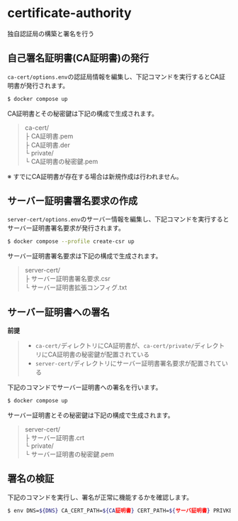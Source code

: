 # certificate-authority
独自認証局の構築と署名を行う

## 自己署名証明書(CA証明書)の発行

`ca-cert/options.env`の認証局情報を編集し、下記コマンドを実行するとCA証明書が発行されます。
```bash
$ docker compose up
```

CA証明書とその秘密鍵は下記の構成で生成されます。
> ca-cert/<br>
>  ├ CA証明書.pem<br>
>  ├ CA証明書.der<br>
>  └ private/<br>
>     └ CA証明書の秘密鍵.pem

※ すでにCA証明書が存在する場合は新規作成は行われません。

## サーバー証明書署名要求の作成

`server-cert/options.env`のサーバー情報を編集し、下記コマンドを実行するとサーバー証明書署名要求が発行されます。
```bash
$ docker compose --profile create-csr up
```

サーバー証明書署名要求は下記の構成で生成されます。
> server-cert/<br>
>  ├ サーバー証明書署名要求.csr<br>
>  └ サーバー証明書拡張コンフィグ.txt

## サーバー証明書への署名

**前提**
> * `ca-cert/`ディレクトリにCA証明書が、`ca-cert/private/`ディレクトリにCA証明書の秘密鍵が配置されている
> * `server-cert/`ディレクトリにサーバー証明書署名要求が配置されている

下記のコマンドでサーバー証明書への署名を行います。
```bash
$ docker compose up
```

サーバー証明書とその秘密鍵は下記の構成で生成されます。
> server-cert/<br>
>  ├ サーバー証明書.crt<br>
>  └ private/<br>
>     └ サーバー証明書の秘密鍵.pem

## 署名の検証
下記のコマンドを実行し、署名が正常に機能するかを確認します。
```bash
$ env DNS=${DNS} CA_CERT_PATH=${CA証明書} CERT_PATH=${サーバ証明書} PRIVKEY_PATH=${サーバ証明書秘密鍵} docker compose -f test.yaml up
```